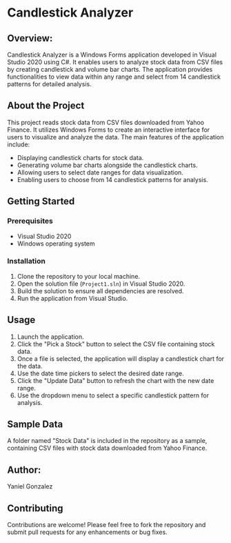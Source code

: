 # Candlestick Analyzer

## Overview:

Candlestick Analyzer is a Windows Forms application developed in Visual Studio 2020 using C#. It enables users to analyze stock data from CSV files by creating candlestick and volume bar charts. The application provides functionalities to view data within any range and select from 14 candlestick patterns for detailed analysis.

## About the Project

This project reads stock data from CSV files downloaded from Yahoo Finance. It utilizes Windows Forms to create an interactive interface for users to visualize and analyze the data. The main features of the application include:

- Displaying candlestick charts for stock data.
- Generating volume bar charts alongside the candlestick charts.
- Allowing users to select date ranges for data visualization.
- Enabling users to choose from 14 candlestick patterns for analysis.

## Getting Started

### Prerequisites

- Visual Studio 2020
- Windows operating system

### Installation

1. Clone the repository to your local machine.
2. Open the solution file (`Project1.sln`) in Visual Studio 2020.
3. Build the solution to ensure all dependencies are resolved.
4. Run the application from Visual Studio.

## Usage

1. Launch the application.
2. Click the "Pick a Stock" button to select the CSV file containing stock data.
3. Once a file is selected, the application will display a candlestick chart for the data.
4. Use the date time pickers to select the desired date range.
5. Click the "Update Data" button to refresh the chart with the new date range.
6. Use the dropdown menu to select a specific candlestick pattern for analysis.

## Sample Data

A folder named "Stock Data" is included in the repository as a sample, containing CSV files with stock data downloaded from Yahoo Finance.

## Author:

Yaniel Gonzalez

## Contributing

Contributions are welcome! Please feel free to fork the repository and submit pull requests for any enhancements or bug fixes.


